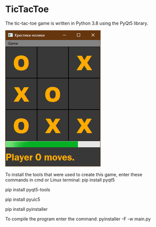 # TicTacToe
The tic-tac-toe game is written in Python 3.8 using the PyQt5 library.

![TicTacToe](https://github.com/RegisRivijski/TicTacToe/blob/master/screenshot.png?raw=true)

To install the tools that were used to create this game, enter these commands in cmd or Linux terminal:
pip install pyqt5

pip install pyqt5-tools

pip install pyuic5

pip install pyinstaller

To compile the program enter the command:
pyinstaller -F -w main.py
